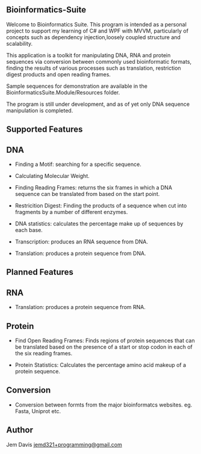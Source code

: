 Bioinformatics-Suite
-----------------------

Welcome to Bioinformatics Suite. This program is intended as a personal project
to support my learning of C# and WPF with MVVM, particularly of concepts such as
dependency injection,loosely coupled structure and scalability.

This application is a toolkit for manipulating DNA, RNA and protein
sequences via conversion between commonly used bioinformatic formats, finding the 
results of various processes such as translation, restriction digest products 
and open reading frames.

Sample sequences for demonstration are available in the BioinformaticsSuite.Module/Resources folder.

The program is still under development, and as of yet only DNA sequence
manipulation is completed.


Supported Features
--------------------

DNA
-----

- Finding a Motif: searching for a specific sequence.

- Calculating Molecular Weight.

- Finding Reading Frames: returns the six frames in which a DNA sequence can
			  be translated from based on the start point.

- Restricition Digest: Finding the products of a sequence when cut into fragments
		       by a number of different enzymes.

- DNA statistics: calculates the percentage make up of sequences by each base.

- Transcription: produces an RNA sequence from DNA.

- Translation: produces a protein sequence from DNA.



Planned Features
-----------------

RNA
-----

- Translation: produces a protein sequence from RNA.


Protein
--------

- Find Open Reading Frames:  Finds regions of protein sequences that can be translated
			   based on the presence of a start or stop codon in each of
			   the six reading frames.

- Protein Statistics: Calculates the percentage amino acid makeup of a protein sequence.


Conversion
-----------

- Conversion between formts from the major bioinformatcs websites.
  eg. Fasta, Uniprot etc.


Author
-------

Jem Davis
jemd321+programming@gmail.com